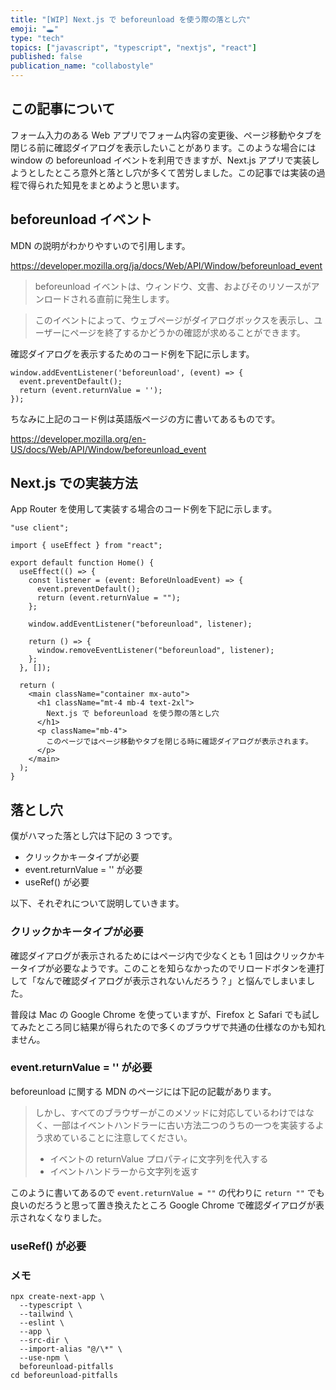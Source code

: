 ```yaml
---
title: "[WIP] Next.js で beforeunload を使う際の落とし穴"
emoji: "🕳"
type: "tech"
topics: ["javascript", "typescript", "nextjs", "react"]
published: false
publication_name: "collabostyle"
---
```


## この記事について

フォーム入力のある Web アプリでフォーム内容の変更後、ページ移動やタブを閉じる前に確認ダイアログを表示したいことがあります。このような場合には window の beforeunload イベントを利用できますが、Next.js アプリで実装しようとしたところ意外と落とし穴が多くて苦労しました。この記事では実装の過程で得られた知見をまとめようと思います。

## beforeunload イベント

MDN の説明がわかりやすいので引用します。

https://developer.mozilla.org/ja/docs/Web/API/Window/beforeunload_event

> beforeunload イベントは、ウィンドウ、文書、およびそのリソースがアンロードされる直前に発生します。

> このイベントによって、ウェブページがダイアログボックスを表示し、ユーザーにページを終了するかどうかの確認が求めることができます。

確認ダイアログを表示するためのコード例を下記に示します。

```js:コード例
window.addEventListener('beforeunload', (event) => {
  event.preventDefault();
  return (event.returnValue = '');
});
```

ちなみに上記のコード例は英語版ページの方に書いてあるものです。

https://developer.mozilla.org/en-US/docs/Web/API/Window/beforeunload_event

## Next.js での実装方法

App Router を使用して実装する場合のコード例を下記に示します。

```tsx:src/app/page.tsx
"use client";

import { useEffect } from "react";

export default function Home() {
  useEffect(() => {
    const listener = (event: BeforeUnloadEvent) => {
      event.preventDefault();
      return (event.returnValue = "");
    };

    window.addEventListener("beforeunload", listener);

    return () => {
      window.removeEventListener("beforeunload", listener);
    };
  }, []);

  return (
    <main className="container mx-auto">
      <h1 className="mt-4 mb-4 text-2xl">
        Next.js で beforeunload を使う際の落とし穴
      </h1>
      <p className="mb-4">
        このページではページ移動やタブを閉じる時に確認ダイアログが表示されます。
      </p>
    </main>
  );
}
```

## 落とし穴

僕がハマった落とし穴は下記の 3 つです。

- クリックかキータイプが必要
- event.returnValue = '' が必要
- useRef() が必要

以下、それぞれについて説明していきます。

### クリックかキータイプが必要

確認ダイアログが表示されるためにはページ内で少なくとも 1 回はクリックかキータイプが必要なようです。このことを知らなかったのでリロードボタンを連打して「なんで確認ダイアログが表示されないんだろう？」と悩んでしまいました。

普段は Mac の Google Chrome を使っていますが、Firefox と Safari でも試してみたところ同じ結果が得られたので多くのブラウザで共通の仕様なのかも知れません。

### event.returnValue = '' が必要

beforeunload に関する MDN のページには下記の記載があります。

> しかし、すべてのブラウザーがこのメソッドに対応しているわけではなく、一部はイベントハンドラーに古い方法二つのうちの一つを実装するよう求めていることに注意してください。
>
> - イベントの returnValue プロパティに文字列を代入する
> - イベントハンドラーから文字列を返す

このように書いてあるので `event.returnValue = ""` の代わりに `return ""` でも良いのだろうと思って置き換えたところ Google Chrome で確認ダイアログが表示されなくなりました。

### useRef() が必要

### メモ

```sh:コマンド
npx create-next-app \
  --typescript \
  --tailwind \
  --eslint \
  --app \
  --src-dir \
  --import-alias "@/\*" \
  --use-npm \
  beforeunload-pitfalls
cd beforeunload-pitfalls
```
